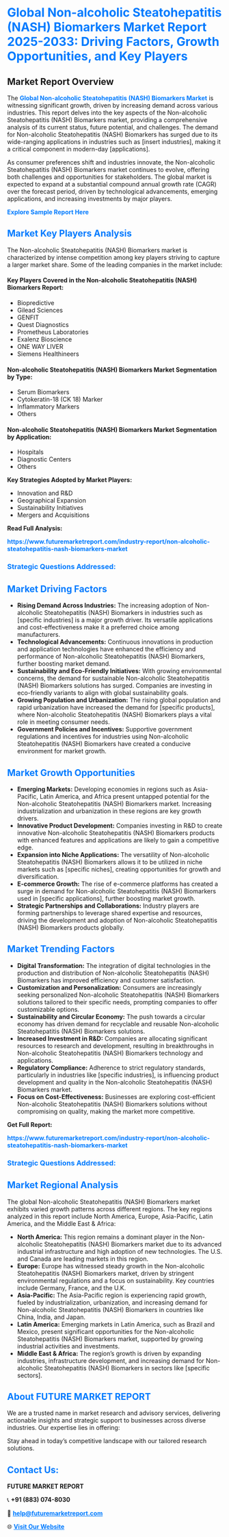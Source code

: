 <h1 style="color: #007BFF;">Global Non-alcoholic Steatohepatitis (NASH) Biomarkers Market Report 2025-2033: Driving Factors, Growth Opportunities, and Key Players</h1>

<section id="overview">
<h2>Market Report Overview</h2>
<p>The <a href="https://www.futuremarketreport.com/industry-report/non-alcoholic-steatohepatitis-nash-biomarkers-market" style="color: #007BFF; text-decoration: none;"><strong>Global Non-alcoholic Steatohepatitis (NASH) Biomarkers Market</strong></a> is witnessing significant growth, driven by increasing demand across various industries. This report delves into the key aspects of the Non-alcoholic Steatohepatitis (NASH) Biomarkers market, providing a comprehensive analysis of its current status, future potential, and challenges. The demand for Non-alcoholic Steatohepatitis (NASH) Biomarkers has surged due to its wide-ranging applications in industries such as [insert industries], making it a critical component in modern-day [applications].</p>
<p>As consumer preferences shift and industries innovate, the Non-alcoholic Steatohepatitis (NASH) Biomarkers market continues to evolve, offering both challenges and opportunities for stakeholders. The global market is expected to expand at a substantial compound annual growth rate (CAGR) over the forecast period, driven by technological advancements, emerging applications, and increasing investments by major players.</p>
</section>

<section id="overview">
<p><a href="https://www.futuremarketreport.com/request-sample/reportId=78046" style="color: #007BFF; text-decoration: none;"><strong>Explore Sample Report Here</strong></a></p>
</section>

<section id="key-players">
<h2 style="color: #007BFF;">Market Key Players Analysis</h2>
<p>The Non-alcoholic Steatohepatitis (NASH) Biomarkers market is characterized by intense competition among key players striving to capture a larger market share. Some of the leading companies in the market include:</p>
<h4>Key Players Covered in the Non-alcoholic Steatohepatitis (NASH) Biomarkers Report:</h4>
<ul><li>Biopredictive</li><li>Gilead Sciences</li><li>GENFIT</li><li>Quest Diagnostics</li><li>Prometheus Laboratories</li><li>Exalenz Bioscience</li><li>ONE WAY LIVER</li><li>Siemens Healthineers</li></ul>
<h4>Non-alcoholic Steatohepatitis (NASH) Biomarkers Market Segmentation by Type:</h4>
<ul><li>Serum Biomarkers</li><li>Cytokeratin-18 (CK 18) Marker</li><li>Inflammatory Markers</li><li>Others</li></ul>

<h4>Non-alcoholic Steatohepatitis (NASH) Biomarkers Market Segmentation by Application:</h4>
<ul><li>Hospitals</li><li>Diagnostic Centers</li><li>Others</li></ul>
<p><strong>Key Strategies Adopted by Market Players:</strong></p>
<ul>
<li>Innovation and R&D</li>
<li>Geographical Expansion</li>
<li>Sustainability Initiatives</li>
<li>Mergers and Acquisitions</li>
</ul>
</section>

<section>
<p><strong>Read Full Analysis: </strong></p><a href="https://www.futuremarketreport.com/industry-report/non-alcoholic-steatohepatitis-nash-biomarkers-market" style="color: #007BFF; text-decoration: none;"><strong>https://www.futuremarketreport.com/industry-report/non-alcoholic-steatohepatitis-nash-biomarkers-market</strong></a>
<h3 style="color: #007BFF;">Strategic Questions Addressed:</h3>
</section>

<section id="driving-factors">
<h2 style="color: #007BFF;">Market Driving Factors</h2>
<ul>
<li><strong>Rising Demand Across Industries:</strong> The increasing adoption of Non-alcoholic Steatohepatitis (NASH) Biomarkers in industries such as [specific industries] is a major growth driver. Its versatile applications and cost-effectiveness make it a preferred choice among manufacturers.</li>
<li><strong>Technological Advancements:</strong> Continuous innovations in production and application technologies have enhanced the efficiency and performance of Non-alcoholic Steatohepatitis (NASH) Biomarkers, further boosting market demand.</li>
<li><strong>Sustainability and Eco-Friendly Initiatives:</strong> With growing environmental concerns, the demand for sustainable Non-alcoholic Steatohepatitis (NASH) Biomarkers solutions has surged. Companies are investing in eco-friendly variants to align with global sustainability goals.</li>
<li><strong>Growing Population and Urbanization:</strong> The rising global population and rapid urbanization have increased the demand for [specific products], where Non-alcoholic Steatohepatitis (NASH) Biomarkers plays a vital role in meeting consumer needs.</li>
<li><strong>Government Policies and Incentives:</strong> Supportive government regulations and incentives for industries using Non-alcoholic Steatohepatitis (NASH) Biomarkers have created a conducive environment for market growth.</li>
</ul>
</section>

<section id="growth-opportunities">
<h2 style="color: #007BFF;">Market Growth Opportunities</h2>
<ul>
<li><strong>Emerging Markets:</strong> Developing economies in regions such as Asia-Pacific, Latin America, and Africa present untapped potential for the Non-alcoholic Steatohepatitis (NASH) Biomarkers market. Increasing industrialization and urbanization in these regions are key growth drivers.</li>
<li><strong>Innovative Product Development:</strong> Companies investing in R&D to create innovative Non-alcoholic Steatohepatitis (NASH) Biomarkers products with enhanced features and applications are likely to gain a competitive edge.</li>
<li><strong>Expansion into Niche Applications:</strong> The versatility of Non-alcoholic Steatohepatitis (NASH) Biomarkers allows it to be utilized in niche markets such as [specific niches], creating opportunities for growth and diversification.</li>
<li><strong>E-commerce Growth:</strong> The rise of e-commerce platforms has created a surge in demand for Non-alcoholic Steatohepatitis (NASH) Biomarkers used in [specific applications], further boosting market growth.</li>
<li><strong>Strategic Partnerships and Collaborations:</strong> Industry players are forming partnerships to leverage shared expertise and resources, driving the development and adoption of Non-alcoholic Steatohepatitis (NASH) Biomarkers products globally.</li>
</ul>
</section>

<section id="trending-factors">
<h2 style="color: #007BFF;">Market Trending Factors</h2>
<ul>
<li><strong>Digital Transformation:</strong> The integration of digital technologies in the production and distribution of Non-alcoholic Steatohepatitis (NASH) Biomarkers has improved efficiency and customer satisfaction.</li>
<li><strong>Customization and Personalization:</strong> Consumers are increasingly seeking personalized Non-alcoholic Steatohepatitis (NASH) Biomarkers solutions tailored to their specific needs, prompting companies to offer customizable options.</li>
<li><strong>Sustainability and Circular Economy:</strong> The push towards a circular economy has driven demand for recyclable and reusable Non-alcoholic Steatohepatitis (NASH) Biomarkers solutions.</li>
<li><strong>Increased Investment in R&D:</strong> Companies are allocating significant resources to research and development, resulting in breakthroughs in Non-alcoholic Steatohepatitis (NASH) Biomarkers technology and applications.</li>
<li><strong>Regulatory Compliance:</strong> Adherence to strict regulatory standards, particularly in industries like [specific industries], is influencing product development and quality in the Non-alcoholic Steatohepatitis (NASH) Biomarkers market.</li>
<li><strong>Focus on Cost-Effectiveness:</strong> Businesses are exploring cost-efficient Non-alcoholic Steatohepatitis (NASH) Biomarkers solutions without compromising on quality, making the market more competitive.</li>
</ul>
</section>

<section>
<p><strong>Get Full Report: </strong></p><a href="https://www.futuremarketreport.com/industry-report/non-alcoholic-steatohepatitis-nash-biomarkers-market" style="color: #007BFF; text-decoration: none;"><strong>https://www.futuremarketreport.com/industry-report/non-alcoholic-steatohepatitis-nash-biomarkers-market</strong></a>
<h3 style="color: #007BFF;">Strategic Questions Addressed:</h3>
</section>


<section id="regional-analysis">
<h2 style="color: #007BFF;">Market Regional Analysis</h2>
<p>The global Non-alcoholic Steatohepatitis (NASH) Biomarkers market exhibits varied growth patterns across different regions. The key regions analyzed in this report include North America, Europe, Asia-Pacific, Latin America, and the Middle East & Africa:</p>
<ul>
<li><strong>North America:</strong> This region remains a dominant player in the Non-alcoholic Steatohepatitis (NASH) Biomarkers market due to its advanced industrial infrastructure and high adoption of new technologies. The U.S. and Canada are leading markets in this region.</li>
<li><strong>Europe:</strong> Europe has witnessed steady growth in the Non-alcoholic Steatohepatitis (NASH) Biomarkers market, driven by stringent environmental regulations and a focus on sustainability. Key countries include Germany, France, and the U.K.</li>
<li><strong>Asia-Pacific:</strong> The Asia-Pacific region is experiencing rapid growth, fueled by industrialization, urbanization, and increasing demand for Non-alcoholic Steatohepatitis (NASH) Biomarkers in countries like China, India, and Japan.</li>
<li><strong>Latin America:</strong> Emerging markets in Latin America, such as Brazil and Mexico, present significant opportunities for the Non-alcoholic Steatohepatitis (NASH) Biomarkers market, supported by growing industrial activities and investments.</li>
<li><strong>Middle East & Africa:</strong> The region’s growth is driven by expanding industries, infrastructure development, and increasing demand for Non-alcoholic Steatohepatitis (NASH) Biomarkers in sectors like [specific sectors].</li>
</ul>
</section>

<footer>
<h2 style="color: #007BFF;">About FUTURE MARKET REPORT</h2>
<p>We are a trusted name in market research and advisory services, delivering actionable insights and strategic support to businesses across diverse industries. Our expertise lies in offering:</p>

<p>Stay ahead in today’s competitive landscape with our tailored research solutions.</p>

<h2 style="color: #007BFF;">Contact Us:</h2>
<p><strong>FUTURE MARKET REPORT</strong></p>
<p>📞 <strong>+91 (883) 074-8030</strong></p>
<p>📧 <strong><a href="mailto:help@futuremarketreport.com" style="color: #007BFF;">help@futuremarketreport.com</a></strong></p>
<p>🌐 <strong><a href="https://www.futuremarketreport.com/" style="color: #007BFF;">Visit Our Website</a></strong></p>
</footer>